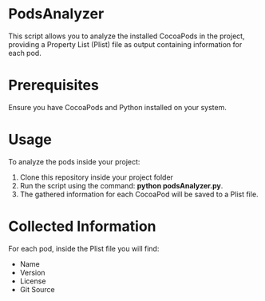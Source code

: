 # PodsAnalyzer
This script allows you to analyze the installed CocoaPods in the project, providing a Property List (Plist) file as output containing information for each pod.

# Prerequisites
Ensure you have CocoaPods and Python installed on your system.

# Usage
To analyze the pods inside your project:
1. Clone this repository inside your project folder
2. Run the script using the command: **python podsAnalyzer.py**.
3. The gathered information for each CocoaPod will be saved to a Plist file.

# Collected Information
For each pod, inside the Plist file you will find:
* Name
* Version
* License
* Git Source
